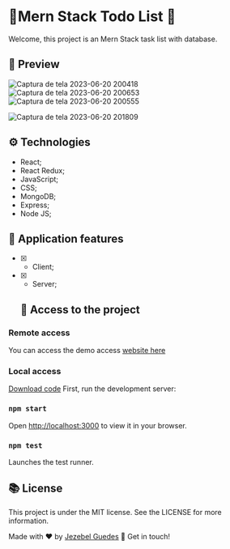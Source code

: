 # 📎Mern Stack Todo List 📝

Welcome, this project  is an Mern Stack task list with database.


##  👀 Preview
![Captura de tela 2023-06-20 200418](https://github.com/Jezebel1990/mern-stack-todo-list/assets/75287031/5cc8f613-6996-43a5-876c-9b2fe208c8ca)
![Captura de tela 2023-06-20 200653](https://github.com/Jezebel1990/mern-stack-todo-list/assets/75287031/80d42d52-62d0-4fdc-833a-6efbcbf08166)
![Captura de tela 2023-06-20 200555](https://github.com/Jezebel1990/mern-stack-todo-list/assets/75287031/b4a8d3fe-4e88-4166-9a2f-38bba502d3bd)

![Captura de tela 2023-06-20 201809](https://github.com/Jezebel1990/mern-stack-todo-list/assets/75287031/de43a4bd-6cf4-4ca7-a8d3-5800a483315b)

## ⚙️ Technologies
- React;
- React Redux;
- JavaScript;
- CSS;
- MongoDB;
- Express;
- Node JS;

## 🎯 Application features
- [x] - Client;
- [x] - Server;


  ## 📂  Access to the project
  
### Remote access
  You can access the demo access [website here](https://client--beamish-biscochitos-ba426a.netlify.app/)


  ### Local access
[Download code](https://github.com/Jezebel1990/mern-stack-todo-list.git)
First, run the development server:

### `npm start`
Open [http://localhost:3000](http://localhost:3000) to view it in your browser.


### `npm test`

Launches the test runner.


## 📚 License
<p>This project is under the MIT license. See the LICENSE for more information.</p>

Made with ♥ by [Jezebel Guedes](https://www.linkedin.com/in/jezebel-guedes/) 👋 Get in touch!
